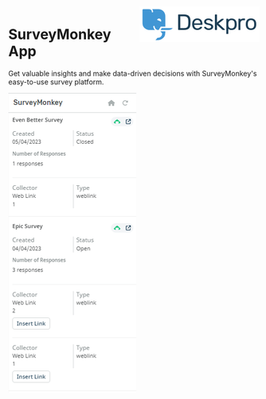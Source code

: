 <img align="right" alt="Deskpro" src="https://raw.githubusercontent.com/DeskproApps/surveymonkey/master/docs/assets/deskpro-logo.svg" />

# SurveyMonkey App

Get valuable insights and make data-driven decisions with SurveyMonkey's easy-to-use survey platform.

![SurveyMonkey App - Deskpro](https://raw.githubusercontent.com/DeskproApps/surveymonkey/master/docs/assets/surveymonkey_screenshot_01.png)
